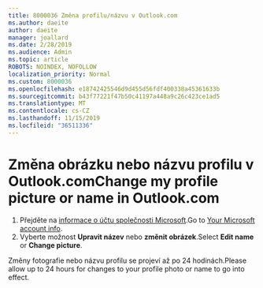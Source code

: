 ```yaml
---
title: 8000036 Změna profilu/názvu v Outlook.com
ms.author: daeite
author: daeite
manager: joallard
ms.date: 2/28/2019
ms.audience: Admin
ms.topic: article
ROBOTS: NOINDEX, NOFOLLOW
localization_priority: Normal
ms.custom: 8000036
ms.openlocfilehash: e18742425546d9d455d56fdf400338a45361633b
ms.sourcegitcommit: b43f77221f47b50c41197a448a9c26c423ce1ad5
ms.translationtype: MT
ms.contentlocale: cs-CZ
ms.lasthandoff: 11/15/2019
ms.locfileid: "36511336"
---
```

# <a name="change-my-profile-picture-or-name-in-outlookcom"></a><span data-ttu-id="9a9c5-102">Změna obrázku nebo názvu profilu v Outlook.com</span><span class="sxs-lookup"><span data-stu-id="9a9c5-102">Change my profile picture or name in Outlook.com</span></span>

1. <span data-ttu-id="9a9c5-103">Přejděte na [informace o účtu společnosti Microsoft](https://go.microsoft.com/fwlink/p/?linkid=860841).</span><span class="sxs-lookup"><span data-stu-id="9a9c5-103">Go to [Your Microsoft account info](https://go.microsoft.com/fwlink/p/?linkid=860841).</span></span>
1. <span data-ttu-id="9a9c5-104">Vyberte možnost **Upravit název** nebo **změnit obrázek**.</span><span class="sxs-lookup"><span data-stu-id="9a9c5-104">Select **Edit name** or **Change picture**.</span></span>

<span data-ttu-id="9a9c5-105">Změny fotografie nebo názvu profilu se projeví až po 24 hodinách.</span><span class="sxs-lookup"><span data-stu-id="9a9c5-105">Please allow up to 24 hours for changes to your profile photo or name to go into effect.</span></span>